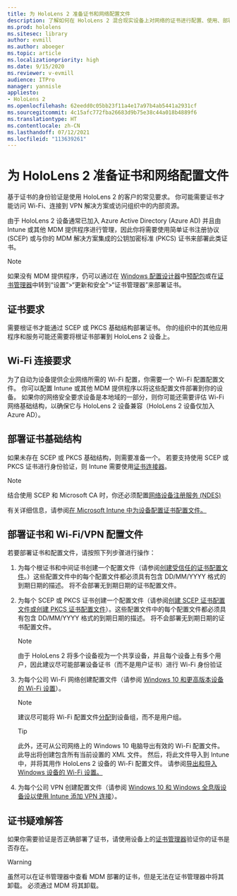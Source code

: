 ```yaml
---
title: 为 HoloLens 2 准备证书和网络配置文件
description: 了解如何在 HoloLens 2 混合现实设备上对网络的证书进行配置、使用、部署和疑难解答。
ms.prod: hololens
ms.sitesec: library
author: evmill
ms.author: aboeger
ms.topic: article
ms.localizationpriority: high
ms.date: 9/15/2020
ms.reviewer: v-evmill
audience: ITPro
manager: yannisle
appliesto:
- HoloLens 2
ms.openlocfilehash: 62eedd0c05bb23f11a4e17a97b4ab5441a2931cf
ms.sourcegitcommit: 4c15afc772fba26683d9b75e38c44a018b4889f6
ms.translationtype: HT
ms.contentlocale: zh-CN
ms.lasthandoff: 07/12/2021
ms.locfileid: "113639261"
---
```

# <a name="prepare-certificates-and-network-profiles-for-hololens-2"></a>为 HoloLens 2 准备证书和网络配置文件

基于证书的身份验证是使用 HoloLens 2 的客户的常见要求。 你可能需要证书才能访问 Wi-Fi、连接到 VPN 解决方案或访问组织中的内部资源。

由于 HoloLens 2 设备通常已加入 Azure Active Directory (Azure AD) 并且由 Intune 或其他 MDM 提供程序进行管理，因此你将需要使用简单证书注册协议 (SCEP) 或与你的 MDM 解决方案集成的公钥加密标准 (PKCS) 证书来部署此类证书。 

>[!NOTE]
> 如果没有 MDM 提供程序，仍可以通过在 [Windows 配置设计器](https://www.microsoft.com/p/windows-configuration-designer/9nblggh4tx22?rtc=1&activetab=pivot:regionofsystemrequirementstab)中[预配包](hololens-provisioning.md#steps-for-creating-provisioning-packages)或在[证书管理器](certificate-manager.md)中转到“设置”>“更新和安全”>“证书管理器”来部署证书。

## <a name="certificate-requirements"></a>证书要求
需要根证书才能通过 SCEP 或 PKCS 基础结构部署证书。 你的组织中的其他应用程序和服务可能还需要将根证书部署到 HoloLens 2 设备上。 

## <a name="wi-fi-connectivity-requirements"></a>Wi-Fi 连接要求
为了自动为设备提供企业网络所需的 Wi-Fi 配置，你需要一个 Wi-Fi 配置配置文件。 你可以配置 Intune 或其他 MDM 提供程序以将这些配置文件部署到你的设备。 如果你的网络安全要求设备是本地域的一部分，则你可能还需要评估 Wi-Fi 网络基础结构，以确保它与 HoloLens 2 设备兼容（HoloLens 2 设备仅加入 Azure AD）。

## <a name="deploy-certificate-infrastructure"></a>部署证书基础结构
如果未存在 SCEP 或 PKCS 基础结构，则需要准备一个。 若要支持使用 SCEP 或 PKCS 证书进行身份验证，则 Intune 需要使用[证书连接器](/mem/intune/protect/certificate-connectors)。

> [!NOTE]
> 结合使用 SCEP 和 Microsoft CA 时，你还必须配置[网络设备注册服务 (NDES)](/mem/intune/protect/certificates-scep-configure#set-up-ndes)

有关详细信息，请参阅[在 Microsoft Intune 中为设备配置证书配置文件。](/intune/certificates-configure)

## <a name="deploy-certificates-and-wi-fivpn-profile"></a>部署证书和 Wi-Fi/VPN 配置文件
若要部署证书和配置文件，请按照下列步骤进行操作：
1.  为每个根证书和中间证书创建一个配置文件（请参阅[创建受信任的证书配置文件](/intune/protect/certificates-configure#create-trusted-certificate-profiles)。）这些配置文件中的每个配置文件都必须具有包含 DD/MM/YYYY 格式的到期日期的描述。 将不会部署无到期日期的证书配置文件。
1.  为每个 SCEP 或 PKCS 证书创建一个配置文件（请参阅[创建 SCEP 证书配置文件或创建 PKCS 证书配置文件](/intune/protect/certficates-pfx-configure#create-a-pkcs-certificate-profile)）。这些配置文件中的每个配置文件都必须具有包含 DD/MM/YYYY 格式的到期日期的描述。 将不会部署无到期日期的证书配置文件。

    > [!NOTE]
    > 由于 HoloLens 2 将多个设备视为一个共享设备，并且每个设备上有多个用户，因此建议尽可能部署设备证书（而不是用户证书）进行 Wi-Fi 身份验证

3.  为每个公司 Wi-Fi 网络创建配置文件（请参阅 [Windows 10 和更高版本设备的 Wi-Fi 设置](/intune/wi-fi-settings-windows)）。 
    > [!NOTE]
    > 建议尽可能将 Wi-Fi 配置文件[分配](/mem/intune/configuration/device-profile-assign)到设备组，而不是用户组。 

    > [!TIP]
    > 此外，还可从公司网络上的 Windows 10 电脑导出有效的 Wi-Fi 配置文件。 此导出将创建包含所有当前设置的 XML 文件。 然后，将此文件导入到 Intune 中，并将其用作 HoloLens 2 设备的 Wi-Fi 配置文件。 请参阅[导出和导入 Windows 设备的 Wi-Fi 设置。](/mem/intune/configuration/wi-fi-settings-import-windows-8-1)

4.  为每个公司 VPN 创建配置文件（请参阅 [Windows 10 和 Windows 全息版设备设以使用 Intune 添加 VPN 连接](/intune/vpn-settings-windows-10)）。

## <a name="troubleshooting-certificates"></a>证书疑难解答

如果你需要验证是否正确部署了证书，请使用设备上的[证书管理器](certificate-manager.md)验证你的证书是否存在。  

>[!WARNING]
> 虽然可以在证书管理器中查看 MDM 部署的证书，但是无法在证书管理器中将其卸载。 必须通过 MDM 将其卸载。


